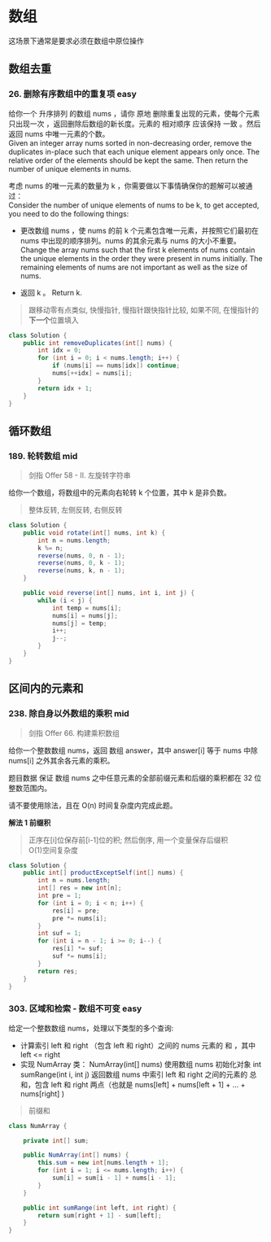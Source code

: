 # 数组

这场景下通常是要求必须在数组中原位操作

## 数组去重

### 26. 删除有序数组中的重复项 easy

给你一个 升序排列 的数组 nums ，请你 原地 删除重复出现的元素，使每个元素 只出现一次 ，返回删除后数组的新长度。元素的 相对顺序 应该保持 一致 。然后返回 nums 中唯一元素的个数。  
Given an integer array nums sorted in non-decreasing order, remove the duplicates in-place such that each unique element appears only once. The relative order of the elements should be kept the same. Then return the number of unique elements in nums.

考虑 nums 的唯一元素的数量为 k ，你需要做以下事情确保你的题解可以被通过：  
Consider the number of unique elements of nums to be k, to get accepted, you need to do the following things:

-   更改数组 nums ，使 nums 的前 k 个元素包含唯一元素，并按照它们最初在 nums 中出现的顺序排列。nums 的其余元素与 nums 的大小不重要。  
    Change the array nums such that the first k elements of nums contain the unique elements in the order they were present in nums initially. The remaining elements of nums are not important as well as the size of nums.

-   返回 k 。
    Return k.

> 跟移动零有点类似, 快慢指针, 慢指针跟快指针比较, 如果不同, 在慢指针的**下一个**位置填入

```java
class Solution {
    public int removeDuplicates(int[] nums) {
        int idx = 0;
        for (int i = 0; i < nums.length; i++) {
            if (nums[i] == nums[idx]) continue;
            nums[++idx] = nums[i];
        }
        return idx + 1;
    }
}
```

## 循环数组

### 189. 轮转数组 mid

> 剑指 Offer 58 - II. 左旋转字符串

给你一个数组，将数组中的元素向右轮转 k 个位置，其中 k 是非负数。

> 整体反转, 左侧反转, 右侧反转

```java
class Solution {
    public void rotate(int[] nums, int k) {
        int n = nums.length;
        k %= n;
        reverse(nums, 0, n - 1);
        reverse(nums, 0, k - 1);
        reverse(nums, k, n - 1);
    }

    public void reverse(int[] nums, int i, int j) {
        while (i < j) {
            int temp = nums[i];
            nums[i] = nums[j];
            nums[j] = temp;
            i++;
            j--;
        }
    }
}
```

## 区间内的元素和

### 238. 除自身以外数组的乘积 mid

> 剑指 Offer 66. 构建乘积数组

给你一个整数数组 nums，返回 数组 answer，其中 answer[i] 等于 nums 中除 nums[i] 之外其余各元素的乘积。

题目数据 保证 数组 nums 之中任意元素的全部前缀元素和后缀的乘积都在 32 位 整数范围内。

请不要使用除法，且在 O(n) 时间复杂度内完成此题。

**解法 1 前缀积**

> 正序在[i]位保存前[i-1]位的积; 然后倒序, 用一个变量保存后缀积  
> O(1)空间复杂度

```java
class Solution {
    public int[] productExceptSelf(int[] nums) {
        int n = nums.length;
        int[] res = new int[n];
        int pre = 1;
        for (int i = 0; i < n; i++) {
            res[i] = pre;
            pre *= nums[i];
        }
        int suf = 1;
        for (int i = n - 1; i >= 0; i--) {
            res[i] *= suf;
            suf *= nums[i];
        }
        return res;
    }
}
```

### 303. 区域和检索 - 数组不可变 easy

给定一个整数数组 nums，处理以下类型的多个查询:

-   计算索引 left 和 right （包含 left 和 right）之间的 nums 元素的 和 ，其中 left <= right
-   实现 NumArray 类：
    NumArray(int[] nums) 使用数组 nums 初始化对象
    int sumRange(int i, int j) 返回数组 nums 中索引 left 和 right 之间的元素的 总和，包含 left 和 right 两点（也就是 nums[left] + nums[left + 1] + ... + nums[right] )

> 前缀和

```java
class NumArray {

    private int[] sum;

    public NumArray(int[] nums) {
        this.sum = new int[nums.length + 1];
        for (int i = 1; i <= nums.length; i++) {
            sum[i] = sum[i - 1] + nums[i - 1];
        }
    }

    public int sumRange(int left, int right) {
        return sum[right + 1] - sum[left];
    }
}
```
